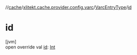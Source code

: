 //[cache](../../../index.md)/[xlitekt.cache.provider.config.varc](../index.md)/[VarcEntryType](index.md)/[id](id.md)

# id

[jvm]\
open override val [id](id.md): [Int](https://kotlinlang.org/api/latest/jvm/stdlib/kotlin/-int/index.html)
